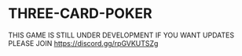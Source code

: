 # THREE-CARD-POKER
THIS GAME IS STILL UNDER DEVELOPMENT IF YOU WANT UPDATES PLEASE JOIN https://discord.gg/rpGVKUTSZg

